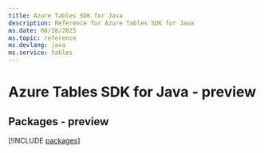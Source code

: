 ```yaml
---
title: Azure Tables SDK for Java
description: Reference for Azure Tables SDK for Java
ms.date: 08/28/2025
ms.topic: reference
ms.devlang: java
ms.service: tables
---
```

# Azure Tables SDK for Java - preview
## Packages - preview
[!INCLUDE [packages](tables-index.md)]
